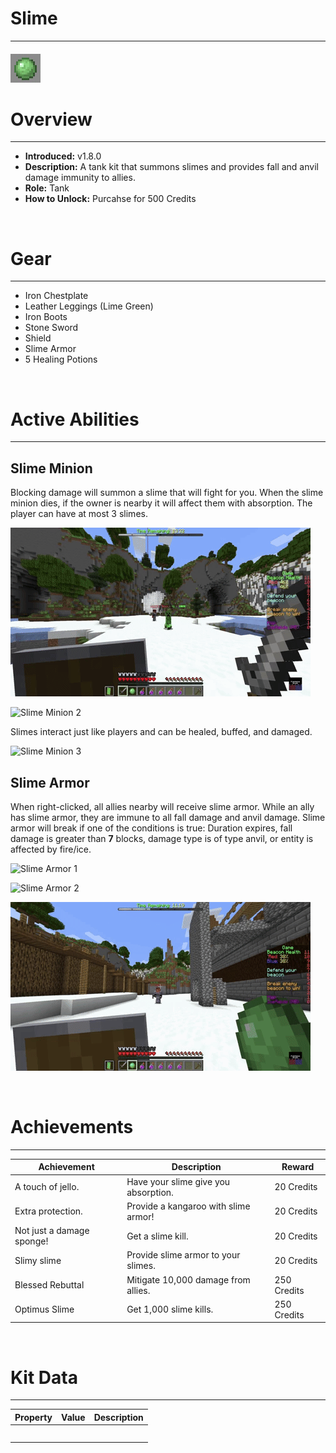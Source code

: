
# Slime

***

#### ![slime-icon](../assets/kits/slime/slime-icon.jpg)

# Overview
***
- **Introduced:** v1.8.0
- **Description:** A tank kit that summons slimes and provides fall and anvil damage immunity to allies.
- **Role:** Tank
- **How to Unlock:** Purcahse for 500 Credits

<br />  

# Gear
***
- Iron Chestplate
- Leather Leggings (Lime Green)
- Iron Boots
- Stone Sword
- Shield
- Slime Armor
- 5 Healing Potions

<br />  

# Active Abilities
***
## Slime Minion
Blocking damage will summon a slime that will fight for you. When the slime minion dies, if the owner is nearby it will affect them with absorption. The player can have at most 3 slimes.

![Slime Minion 1](../assets/kits/slime/Slime%20-%20Slime%20Minion.gif)

![Slime Minion 2](../assets/kits/slime/Slime%20-%20Slime%20Minion%20Absorption.gif)

Slimes interact just like players and can be healed, buffed, and damaged.

![Slime Minion 3](../assets/kits/slime/Slime%20-%20Buff%20Slimes.gif)

## Slime Armor
When right-clicked, all allies nearby will receive slime armor. While an ally has slime armor, they are immune to all fall damage and anvil damage. Slime armor will break if one of the conditions is true: Duration expires, fall damage is greater than **7** blocks, damage type is of type anvil, or entity is affected by fire/ice.

![Slime Armor 1](../assets/kits/slime/Slime%20-%20Slime%20Armor%201.gif)

![Slime Armor 2](../assets/kits/slime/Slime%20-%20Slime%20Armor%202.gif)

![Slime Armor 3](../assets/kits/slime/Slime%20-%20Slime%20Armor%203.gif)

<br />

# Achievements
***

| Achievement | Description | Reward |
| ----------- | ----------- | ------ |
| A touch of jello. | Have your slime give you absorption. | 20 Credits |
| Extra protection. | Provide a kangaroo with slime armor! | 20 Credits |
| Not just a damage sponge! | Get a slime kill. | 20 Credits |
| Slimy slime | Provide slime armor to your slimes. | 20 Credits |
| Blessed Rebuttal | Mitigate 10,000 damage from allies. | 250 Credits |
| Optimus Slime | Get 1,000 slime kills. | 250 Credits |

<br />  

# Kit Data
***

| Property | Value | Description |
|----------|-------|-------------|
| | | |
| | | |
| | | |
| | | |
| | | |
